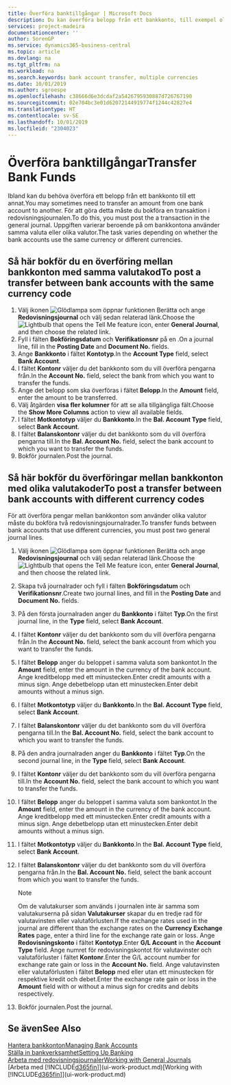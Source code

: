 ```yaml
---
title: Överföra banktillgångar | Microsoft Docs
description: Du kan överföra belopp från ett bankkonto, till exempel olika valutor genom att bokföra transaktionen i redovisningsjournalen.
services: project-madeira
documentationcenter: ''
author: SorenGP
ms.service: dynamics365-business-central
ms.topic: article
ms.devlang: na
ms.tgt_pltfrm: na
ms.workload: na
ms.search.keywords: bank account transfer, multiple currencies
ms.date: 10/01/2019
ms.author: sgroespe
ms.openlocfilehash: c38666d6e3dcdaf2a5426795930887d726767190
ms.sourcegitcommit: 02e704bc3e01d62072144919774f1244c42827e4
ms.translationtype: HT
ms.contentlocale: sv-SE
ms.lasthandoff: 10/01/2019
ms.locfileid: "2304023"
---
```

# <a name="transfer-bank-funds"></a><span data-ttu-id="b761e-103">Överföra banktillgångar</span><span class="sxs-lookup"><span data-stu-id="b761e-103">Transfer Bank Funds</span></span>
<span data-ttu-id="b761e-104">Ibland kan du behöva överföra ett belopp från ett bankkonto till ett annat.</span><span class="sxs-lookup"><span data-stu-id="b761e-104">You may sometimes need to transfer an amount from one bank account to another.</span></span> <span data-ttu-id="b761e-105">För att göra detta måste du bokföra en transaktion i redovisningsjournalen.</span><span class="sxs-lookup"><span data-stu-id="b761e-105">To do this, you must post the a transaction in the general journal.</span></span> <span data-ttu-id="b761e-106">Uppgiften varierar beroende på om bankkontona använder samma valuta eller olika valutor.</span><span class="sxs-lookup"><span data-stu-id="b761e-106">The task varies depending on whether the bank accounts use the same currency or different currencies.</span></span>

## <a name="to-post-a-transfer-between-bank-accounts-with-the-same-currency-code"></a><span data-ttu-id="b761e-107">Så här bokför du en överföring mellan bankkonton med samma valutakod</span><span class="sxs-lookup"><span data-stu-id="b761e-107">To post a transfer between bank accounts with the same currency code</span></span>
1. <span data-ttu-id="b761e-108">Välj ikonen ![Glödlampa som öppnar funktionen Berätta](media/ui-search/search_small.png "Berätta vad du vill göra") och ange **Redovisningsjournal** och välj sedan relaterad länk.</span><span class="sxs-lookup"><span data-stu-id="b761e-108">Choose the ![Lightbulb that opens the Tell Me feature](media/ui-search/search_small.png "Tell me what you want to do") icon, enter **General Journal**, and then choose the related link.</span></span>
2. <span data-ttu-id="b761e-109">Fyll i fälten **Bokföringsdatum** och **Verifikationsnr** på en .</span><span class="sxs-lookup"><span data-stu-id="b761e-109">On a journal line, fill in the **Posting Date** and **Document No.** fields.</span></span>
3. <span data-ttu-id="b761e-110">Ange **Bankkonto** i fältet **Kontotyp**.</span><span class="sxs-lookup"><span data-stu-id="b761e-110">In the **Account Type** field, select **Bank Account**.</span></span>
4. <span data-ttu-id="b761e-111">I fältet **Kontonr** väljer du det bankkonto som du vill överföra pengarna från.</span><span class="sxs-lookup"><span data-stu-id="b761e-111">In the **Account No.** field, select the bank from which you want to transfer the funds.</span></span>
5. <span data-ttu-id="b761e-112">Ange det belopp som ska överföras i fältet **Belopp**.</span><span class="sxs-lookup"><span data-stu-id="b761e-112">In the **Amount** field, enter the amount to be transferred.</span></span>
6. <span data-ttu-id="b761e-113">Välj åtgärden **visa fler kolumner** för att se alla tillgängliga fält.</span><span class="sxs-lookup"><span data-stu-id="b761e-113">Choose the **Show More Columns** action to view all available fields.</span></span>
7. <span data-ttu-id="b761e-114">I fältet **Motkontotyp** väljer du **Bankkonto**.</span><span class="sxs-lookup"><span data-stu-id="b761e-114">In the **Bal. Account Type** field, select **Bank Account**.</span></span>
8. <span data-ttu-id="b761e-115">I fältet **Balanskontonr** väljer du det bankkonto som du vill överföra pengarna till.</span><span class="sxs-lookup"><span data-stu-id="b761e-115">In the **Bal. Account No.** field, select the bank account to which you want to transfer the funds.</span></span>
9. <span data-ttu-id="b761e-116">Bokför journalen.</span><span class="sxs-lookup"><span data-stu-id="b761e-116">Post the journal.</span></span>

## <a name="to-post-a-transfer-between-bank-accounts-with-different-currency-codes"></a><span data-ttu-id="b761e-117">Så här bokför du överföringar mellan bankkonton med olika valutakoder</span><span class="sxs-lookup"><span data-stu-id="b761e-117">To post a transfer between bank accounts with different currency codes</span></span>
<span data-ttu-id="b761e-118">För att överföra pengar mellan bankkonton som använder olika valutor måste du bokföra två redovisningsjournalrader.</span><span class="sxs-lookup"><span data-stu-id="b761e-118">To transfer funds between bank accounts that use different currencies, you must post two general journal lines.</span></span>

1. <span data-ttu-id="b761e-119">Välj ikonen ![Glödlampa som öppnar funktionen Berätta](media/ui-search/search_small.png "Berätta vad du vill göra") och ange **Redovisningsjournal** och välj sedan relaterad länk.</span><span class="sxs-lookup"><span data-stu-id="b761e-119">Choose the ![Lightbulb that opens the Tell Me feature](media/ui-search/search_small.png "Tell me what you want to do") icon, enter **General Journal**, and then choose the related link.</span></span>
2. <span data-ttu-id="b761e-120">Skapa två journalrader och fyll i fälten **Bokföringsdatum** och **Verifikationsnr**.</span><span class="sxs-lookup"><span data-stu-id="b761e-120">Create two journal lines, and fill in the **Posting Date** and **Document No.** fields.</span></span>
3. <span data-ttu-id="b761e-121">På den första journalraden anger du **Bankkonto** i fältet **Typ**.</span><span class="sxs-lookup"><span data-stu-id="b761e-121">On the first journal line, in the **Type** field, select **Bank Account**.</span></span>
4. <span data-ttu-id="b761e-122">I fältet **Kontonr** väljer du det bankkonto som du vill överföra pengarna från.</span><span class="sxs-lookup"><span data-stu-id="b761e-122">In the **Account No.** field, select the bank account from which you want to transfer the funds.</span></span>
5. <span data-ttu-id="b761e-123">I fältet **Belopp** anger du beloppet i samma valuta som bankontot.</span><span class="sxs-lookup"><span data-stu-id="b761e-123">In the **Amount** field, enter the amount in the currency of the bank account.</span></span> <span data-ttu-id="b761e-124">Ange kreditbelopp med ett minustecken.</span><span class="sxs-lookup"><span data-stu-id="b761e-124">Enter credit amounts with a minus sign.</span></span> <span data-ttu-id="b761e-125">Ange debetbelopp utan ett minustecken.</span><span class="sxs-lookup"><span data-stu-id="b761e-125">Enter debit amounts without a minus sign.</span></span>
6. <span data-ttu-id="b761e-126">I fältet **Motkontotyp** väljer du **Bankkonto**.</span><span class="sxs-lookup"><span data-stu-id="b761e-126">In the **Bal. Account Type** field, select **Bank Account**.</span></span>
7. <span data-ttu-id="b761e-127">I fältet **Balanskontonr** väljer du det bankkonto som du vill överföra pengarna till.</span><span class="sxs-lookup"><span data-stu-id="b761e-127">In the **Bal. Account No.** field, select the bank account to which you want to transfer the funds.</span></span>
8. <span data-ttu-id="b761e-128">På den andra journalraden anger du **Bankkonto** i fältet **Typ**.</span><span class="sxs-lookup"><span data-stu-id="b761e-128">On the second journal line, in the **Type** field, select **Bank Account**.</span></span>
9. <span data-ttu-id="b761e-129">I fältet **Kontonr** väljer du det bankkonto som du vill överföra pengarna till.</span><span class="sxs-lookup"><span data-stu-id="b761e-129">In the **Account No.** field, select the bank account to which you want to transfer the funds.</span></span>
10. <span data-ttu-id="b761e-130">I fältet **Belopp** anger du beloppet i samma valuta som bankontot.</span><span class="sxs-lookup"><span data-stu-id="b761e-130">In the **Amount** field, enter the amount in the currency of the bank account.</span></span> <span data-ttu-id="b761e-131">Ange kreditbelopp med ett minustecken.</span><span class="sxs-lookup"><span data-stu-id="b761e-131">Enter credit amounts with a minus sign.</span></span> <span data-ttu-id="b761e-132">Ange debetbelopp utan ett minustecken.</span><span class="sxs-lookup"><span data-stu-id="b761e-132">Enter debit amounts without a minus sign.</span></span>
11. <span data-ttu-id="b761e-133">I fältet **Motkontotyp** väljer du **Bankkonto**.</span><span class="sxs-lookup"><span data-stu-id="b761e-133">In the **Bal. Account Type** field, select **Bank Account**.</span></span>  
12. <span data-ttu-id="b761e-134">I fältet **Balanskontonr** väljer du det bankkonto som du vill överföra pengarna från.</span><span class="sxs-lookup"><span data-stu-id="b761e-134">In the **Bal. Account No.** field, select the bank account from which you want to transfer the funds.</span></span>

    > [!NOTE]  
    > <span data-ttu-id="b761e-135">Om de valutakurser som används i journalen inte är samma som valutakurserna på sidan **Valutakurser** skapar du en tredje rad för valutavinsten eller valutaförlusten.</span><span class="sxs-lookup"><span data-stu-id="b761e-135">If the exchange rates used in the journal are different than the exchange rates on the **Currency Exchange Rates** page, enter a third line for the exchange rate gain or loss.</span></span> <span data-ttu-id="b761e-136">Ange **Redovisningskonto** i fältet **Kontotyp**.</span><span class="sxs-lookup"><span data-stu-id="b761e-136">Enter **G/L Account** in the **Account Type** field.</span></span> <span data-ttu-id="b761e-137">Ange numret för redovisningskontot för valutavinster och valutaförluster i fältet **Kontonr**.</span><span class="sxs-lookup"><span data-stu-id="b761e-137">Enter the G/L account number for exchange rate gain or loss in the **Account No.** field.</span></span> <span data-ttu-id="b761e-138">Ange valutavinsten eller valutaförlusten i fältet **Belopp** med eller utan ett minustecken för respektive kredit och debet.</span><span class="sxs-lookup"><span data-stu-id="b761e-138">Enter the exchange rate gain or loss in the **Amount** field with or without a minus sign for credits and debits respectively.</span></span>
13. <span data-ttu-id="b761e-139">Bokför journalen.</span><span class="sxs-lookup"><span data-stu-id="b761e-139">Post the journal.</span></span>

## <a name="see-also"></a><span data-ttu-id="b761e-140">Se även</span><span class="sxs-lookup"><span data-stu-id="b761e-140">See Also</span></span>
[<span data-ttu-id="b761e-141">Hantera bankkonton</span><span class="sxs-lookup"><span data-stu-id="b761e-141">Managing Bank Accounts</span></span>](bank-manage-bank-accounts.md)  
[<span data-ttu-id="b761e-142">Ställa in bankverksamhet</span><span class="sxs-lookup"><span data-stu-id="b761e-142">Setting Up Banking</span></span>](bank-setup-banking.md)  
[<span data-ttu-id="b761e-143">Arbeta med redovisningsjournaler</span><span class="sxs-lookup"><span data-stu-id="b761e-143">Working with General Journals</span></span>](ui-work-general-journals.md)  
<span data-ttu-id="b761e-144">[Arbeta med [!INCLUDE[d365fin](includes/d365fin_md.md)]](ui-work-product.md)</span><span class="sxs-lookup"><span data-stu-id="b761e-144">[Working with [!INCLUDE[d365fin](includes/d365fin_md.md)]](ui-work-product.md)</span></span>
